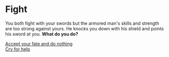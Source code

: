 # Fight

You both fight with your swords but the armored man's skills and strength are too strong against yours. He knocks you down with his shield and points his sword at you. **What do you do?**

[Accept your fate and do nothing](mercy.md)  
[Cry for help](cry.md)